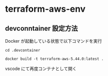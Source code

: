 # terraform-aws-env

## devconntainer 設定方法

Docker が起動している状態で以下コマンドを実行

```
cd .devcontainer
```

```
docker build -t terraform-aws-5.44.0:latest .
```

vscode にて再度コンテナとして開く
